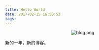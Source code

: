 ```yaml
---
title: Hello World
date: 2017-02-15 16:50:53
tags:
---
```

<div  align="center">
<img src='http://olerm4ui2.bkt.clouddn.com/blog.png' width = "" height = "" alt="blog.png" align=center />
</div>

新的一年，新的博客。
